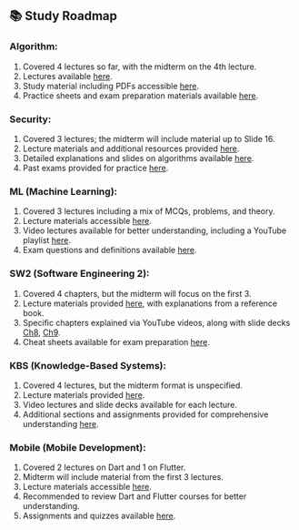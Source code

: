## 📚 Study Roadmap

### Algorithm:

1. Covered 4 lectures so far, with the midterm on the 4th lecture.
2. Lectures available [here](https://drive.google.com/drive/folders/1wcQwCIA--ps-IROUED_2h0NstWPGteBu).
3. Study material including PDFs accessible [here](https://drive.google.com/drive/folders/1efGfkdo66w23j-w9FvDAJovgojhxnENE).
4. Practice sheets and exam preparation materials available [here](https://drive.google.com/drive/folders/1WJJZdGe77cIaSHnKELU_bnnpZTblY6Li).
### Security:

1. Covered 3 lectures; the midterm will include material up to Slide 16.
2. Lecture materials and additional resources provided [here](https://drive.google.com/drive/folders/19lRv4tKA9nD1DX0ik_h8Bvliur-HDbwC).
3. Detailed explanations and slides on algorithms available [here](https://drive.google.com/drive/folders/1YhaKysbGW9DGVf_6qwuc_AjJd0kei7JK).
4. Past exams provided for practice [here](https://drive.google.com/drive/folders/1SP1LuSV_gLC4_BtuAVjwxEN89rZC7UI7).
### ML (Machine Learning):

1. Covered 3 lectures including a mix of MCQs, problems, and theory.
2. Lecture materials accessible [here](https://drive.google.com/drive/folders/1oDNTKDsRHSv2S-c0_79Z_5u_FCKLdrTl).
3. Video lectures available for better understanding, including a YouTube playlist [here](https://www.youtube.com/playlist?list=PLoOabVweB2r5dL0AVmuDbS54UvmCIlZsT).
4. Exam questions and definitions available [here](https://drive.google.com/drive/folders/1YiPwB_D5LHW7iKXR6wzPjQuuiNInKFRD).
### SW2 (Software Engineering 2):

1. Covered 4 chapters, but the midterm will focus on the first 3.
2. Lecture materials provided [here](https://drive.google.com/drive/folders/1mOEWINlgBXBXY_WnS2ai1k7vWuowA60E), with explanations from a reference book.
3. Specific chapters explained via YouTube videos, along with slide decks [Ch8](https://www.youtube.com/watch?v=TUiXvuGB5JU), [Ch9](https://www.youtube.com/watch?v=wC2uy-uB4Oo&list=PLuuNv043RqhGY6iQ2w6oD-DGRARsOZYVO&index=6).
4. Cheat sheets available for exam preparation [here](https://drive.google.com/drive/folders/15-8xOV3mY5ia2D2q0xjp5Zekgu1x8IRS).
### KBS (Knowledge-Based Systems):

1. Covered 4 lectures, but the midterm format is unspecified.
2. Lecture materials provided [here](https://drive.google.com/drive/folders/1J_5Egf5_MhAxlBnLovGltkePxlFHavgH).
3. Video lectures and slide decks available for each lecture.
4. Additional sections and assignments provided for comprehensive understanding [here](https://drive.google.com/drive/folders/1dO_HIaUmp254G8gtoT26y7SHH6pUNnDQ).
### Mobile (Mobile Development):

1. Covered 2 lectures on Dart and 1 on Flutter.
2. Midterm will include material from the first 3 lectures.
3. Lecture materials accessible [here](https://drive.google.com/drive/folders/1lTJ0IDf_kl11spfKo90fnOpSVwOZ3M59).
4. Recommended to review Dart and Flutter courses for better understanding.
5. Assignments and quizzes available [here](https://drive.google.com/drive/folders/1uV2FbY8R6prTnAYptv-Wf4a79KImjYe9).